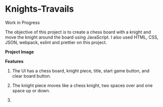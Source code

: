 # Knights-Travails

Work in Progress

The objective of this project is to create a chess board with a knight and move the knight around the board using JavaScript. I also used HTML, CSS, JSON, webpack, eslint and prettier on this project.

**Project Image**

**Features**

1. The UI has a chess board, knight piece, title, start game button, and clear board button.

2. The knight piece moves like a chess knight, two spaces over and one space up or down.

3. 





